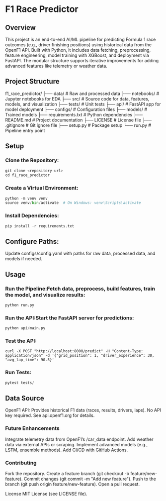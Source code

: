 # F1 Race Predictor
## Overview
This project is an end-to-end AI/ML pipeline for predicting Formula 1 race outcomes (e.g., driver finishing positions) using historical data from the OpenF1 API. Built with Python, it includes data fetching, preprocessing, feature engineering, model training with XGBoost, and deployment via FastAPI. The modular structure supports iterative improvements for adding advanced features like telemetry or weather data.

## Project Structure
f1_race_predictor/
├── data/                   # Raw and processed data
├── notebooks/              # Jupyter notebooks for EDA
├── src/                    # Source code for data, features, models, and visualization
├── tests/                  # Unit tests
├── api/                    # FastAPI app for model deployment
├── configs/                # Configuration files
├── models/                 # Trained models
├── requirements.txt        # Python dependencies
├── README.md               # Project documentation
├── LICENSE                 # License file
├── .gitignore              # Git ignore file
├── setup.py                # Package setup
└── run.py                  # Pipeline entry point

## Setup

### Clone the Repository:
```python
git clone <repository-url>
cd f1_race_predictor
```


### Create a Virtual Environment:
```python
python -m venv venv
source venv/bin/activate  # On Windows: venv\Scripts\activate
```

### Install Dependencies:
```python
pip install -r requirements.txt
```

## Configure Paths:

Update configs/config.yaml with paths for raw data, processed data, and models if needed.


## Usage

### Run the Pipeline:Fetch data, preprocess, build features, train the model, and visualize results:
```python
python run.py
```

### Run the API:Start the FastAPI server for predictions:
```python
python api/main.py
```

### Test the API:
```console
curl -X POST "http://localhost:8000/predict" -H "Content-Type: application/json" -d '{"grid_position": 1, "driver_experience": 30, "avg_lap_time": 90.5}'
```


### Run Tests:
```python
pytest tests/
```



## Data Source

OpenF1 API: Provides historical F1 data (races, results, drivers, laps). No API key required. See api.openf1.org for details.

### Future Enhancements

Integrate telemetry data from OpenF1’s /car_data endpoint.
Add weather data via external APIs or scraping.
Implement advanced models (e.g., LSTM, ensemble methods).
Add CI/CD with GitHub Actions.

### Contributing

Fork the repository.
Create a feature branch (git checkout -b feature/new-feature).
Commit changes (git commit -m "Add new feature").
Push to the branch (git push origin feature/new-feature).
Open a pull request.

License
MIT License (see LICENSE file).